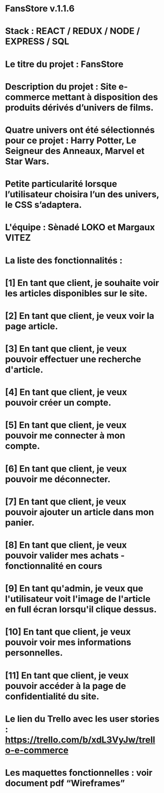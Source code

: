 # FansStore v.1.1.6

# Stack : REACT / REDUX / NODE / EXPRESS / SQL
  

# Le titre du projet : FansStore  
# Description du projet : Site e-commerce mettant à disposition des produits dérivés d’univers de films.  
# Quatre univers ont été sélectionnés pour ce projet : Harry Potter, Le Seigneur des Anneaux, Marvel et Star Wars.  
# Petite particularité lorsque l’utilisateur choisira l’un des univers, le CSS s’adaptera.  


# L'équipe : Sènadé LOKO et Margaux VITEZ  


# La liste des fonctionnalités :   
# [1] En tant que client, je souhaite voir les articles disponibles sur le site.  
# [2] En tant que client, je veux voir la page article.  
# [3] En tant que client, je veux pouvoir effectuer une recherche d'article.  
# [4] En tant que client, je veux pouvoir créer un compte.  
# [5] En tant que client, je veux pouvoir me connecter à mon compte.  
# [6] En tant que client, je veux pouvoir me déconnecter.  
# [7] En tant que client, je veux pouvoir ajouter un article dans mon panier.  
# [8] En tant que client, je veux pouvoir valider mes achats  - fonctionnalité en cours 
# [9] En tant qu'admin, je veux que l'utilisateur voit l'image de l'article en full écran lorsqu'il clique dessus.  
# [10] En tant que client, je veux pouvoir voir mes informations personnelles.  
# [11] En tant que client, je veux pouvoir accéder à la page de confidentialité du site.  

# Le lien du Trello avec les user stories : https://trello.com/b/xdL3VyJw/trello-e-commerce  

# Les maquettes fonctionnelles : voir document pdf “Wireframes” 
